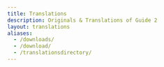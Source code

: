 ```yaml
---
title: Translations
description: Originals & Translations of Guide 2
layout: translations
aliases:
  - /downloads/
  - /download/
  - /translationsdirectory/
---
```

